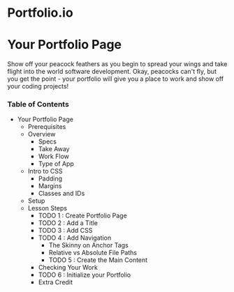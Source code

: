 # Portfolio.io
# Your Portfolio Page # 
Show off your peacock feathers as you begin to spread your wings and take flight into the world software development. Okay, peacocks can't fly, but you get the point - your portfolio will give you a place to work and show off your coding projects!

### Table of Contents ###
  * Your Portfolio Page
    * Prerequisites
    * Overview
      * Specs
      * Take Away
      * Work Flow
      * Type of App
    * Intro to CSS
      * Padding
      * Margins
      * Classes and IDs
    * Setup
    * Lesson Steps
      * TODO 1 : Create Portfolio Page
      * TODO 2 : Add a Title
      * TODO 3 : Add CSS
      * TODO 4 : Add Navigation
        * The Skinny on Anchor Tags
        * Relative vs Absolute File Paths
        * TODO 5 : Create the Main Content
      * Checking Your Work
      * TODO 6 : Initialize your Portfolio
      * Extra Credit
